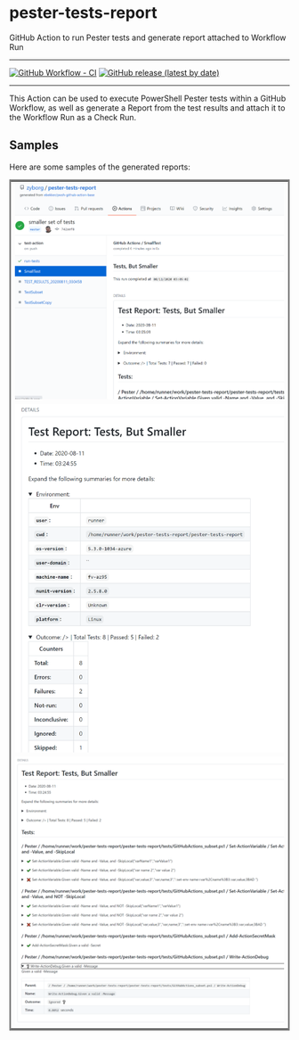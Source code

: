 # pester-tests-report

GitHub Action to run Pester tests and generate report attached to Workflow Run

---

[![GitHub Workflow - CI](https://github.com/zyborg/pester-tests-report/workflows/test-action/badge.svg)](https://github.com/zyborg/pester-tests-report/actions?workflow=test-action)
[![GitHub release (latest by date)](https://img.shields.io/github/v/release/zyborg/pester-tests-report)](https://github.com/zyborg/pester-tests-report/releases/latest)

---

This Action can be used to execute PowerShell Pester tests within a GitHub
Workflow, as well as generate a Report from the test results and attach it
to the Workflow Run as a Check Run.

## Samples

Here are some samples of the generated reports:

<table style="border: solid 3px gray">
<tr><td><img src="docs/sample1.png" /></td></tr>
<tr><td><img src="docs/sample2.png" /></td></tr>
<tr><td><img src="docs/sample3.png" /></td></tr>
</table>
